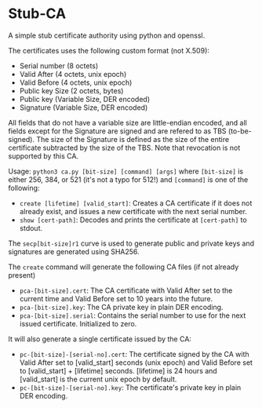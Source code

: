 # Stub-CA
A simple stub certificate authority using python and openssl.

The certificates uses the following custom format (not X.509):
- Serial number (8 octets)
- Valid After (4 octets, unix epoch)
- Valid Before (4 octets, unix epoch)
- Public key Size (2 octets, bytes)
- Public key (Variable Size, DER encoded)
- Signature (Variable Size, DER encoded)

All fields that do not have a variable size are little-endian encoded, and all fields except
for the Signature are signed and are refered to as TBS (to-be-signed). The size of the Signature
is defined as the size of the entire certificate subtracted by the size of the TBS.
Note that revocation is not supported by this CA.

Usage:
`python3 ca.py [bit-size] [command] [args]`
where `[bit-size]` is either 256, 384, or 521 (it's not a typo for 512!) and `[command]` is one of the following:
- `create [lifetime] [valid_start]`: Creates a CA certificate if it does not already exist, and issues a new
                                     certificate with the next serial number.
- `show [cert-path]`: Decodes and prints the certificate at `[cert-path]` to stdout.

The `secp[bit-size]r1` curve is used to generate public and private keys
and signatures are generated using SHA256.

The `create` command will generate the following CA files (if not already present)
- `pca-[bit-size].cert`: The CA certificate with Valid After set to the current time and
                         Valid Before set to 10 years into the future.
- `pca-[bit-size].key`: The CA private key in plain DER encoding.
- `pca-[bit-size].serial`: Contains the serial number to use for the next issued certificate.
                           Initialized to zero.

It will also generate a single certificate issued by the CA:
- `pc-[bit-size]-[serial-no].cert`: The certificate signed by the CA with Valid After set
                                    to [valid_start] seconds (unix epoch) and
                                    Valid Before set to [valid_start] + [lifetime]
                                    seconds. [lifetime] is 24 hours and [valid_start] is
                                    the current unix epoch by default.
- `pc-[bit-size]-[serial-no].key`: The certificate's private key in plain DER encoding.
